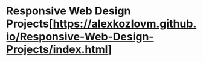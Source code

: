 # Responsive Web Design Projects[https://alexkozlovm.github.io/Responsive-Web-Design-Projects/index.html]
